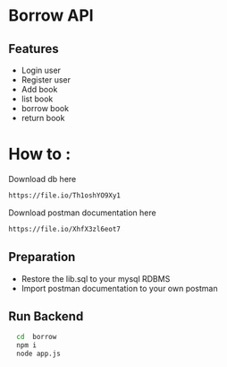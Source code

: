 # Borrow API

## Features

- Login user
- Register user
- Add book
- list book
- borrow book
- return book

# How to :

Download db here

```bash
https://file.io/Th1oshYO9Xy1
```

Download postman documentation here

```bash
https://file.io/XhfX3zl6eot7
```

## Preparation

- Restore the lib.sql to your mysql RDBMS
- Import postman documentation to your own postman

## Run Backend

```bash
  cd  borrow
  npm i
  node app.js
```
